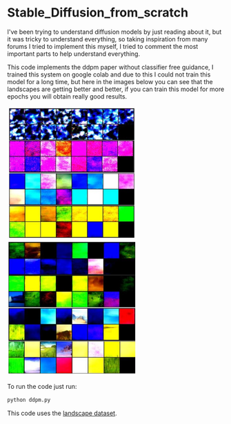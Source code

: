 # Stable_Diffusion_from_scratch

I've been trying to understand diffusion models by just reading about it, but it was tricky to understand everything, so taking inspiration from many forums I tried to implement this myself, I tried to comment the most important parts to help understand everything.

This code implements the ddpm paper without classifier free guidance, I trained this system on google colab and due to this I could not train this model for a long time, but here in the images below you can see that the landscapes are getting better and better, if you can train this model for more epochs you will obtain really good results.

<img src="Screenshot_11.jpg" width="300">
<img src="Screenshot_12.jpg" width="300">

To run the code just run:
```python
python ddpm.py
```

This code uses the [landscape dataset](https://www.kaggle.com/datasets/arnaud58/landscape-pictures).
